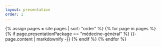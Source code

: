 ```yaml
---
layout: presentation
order: 1
---
```


{% assign pages = site.pages | sort: "order" %}
{% for page in pages %}
 {% if page.presentationPackage == "médecine-général" %}
    {{- page.content | markdownify -}}
  {% endif %}
{% endfor %}